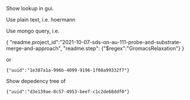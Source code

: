 Show lookup in gui.

Use plain text, i.e. hoermann

Use mongo query, i.e.

{
    "readme.project_id":"2021-10-07-sds-on-au-111-probe-and-substrate-merge-and-approach",
    "readme.step": {"$regex":"GromacsRelaxation"}
}

or

    {"uuid":"1e387a1a-996b-4099-9196-1f08a99332f7"}

Show depedency tree of

    {"uuid":"d3e139ae-8c57-4953-beef-c1c2de68ddf0"}
